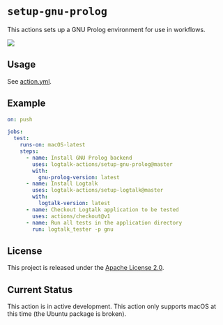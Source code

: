 # `setup-gnu-prolog`

This actions sets up a GNU Prolog environment for use in workflows.

![](https://github.com/logtalk-actions/setup-gnu-prolog/workflows/Test/badge.svg)

## Usage

See [action.yml](action.yml).

## Example

```yml
on: push

jobs:
  test:
    runs-on: macOS-latest
    steps:
      - name: Install GNU Prolog backend
        uses: logtalk-actions/setup-gnu-prolog@master
        with:
          gnu-prolog-version: latest
      - name: Install Logtalk
        uses: logtalk-actions/setup-logtalk@master
        with:
          logtalk-version: latest
      - name: Checkout Logtalk application to be tested
        uses: actions/checkout@v1
      - name: Run all tests in the application directory
        run: logtalk_tester -p gnu
```

## License

This project is released under the [Apache License 2.0](LICENSE).

## Current Status

This action is in active development. This action only supports macOS at this time (the Ubuntu package is broken).

